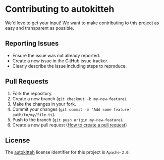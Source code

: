 # Contributing to autokitteh

We'd love to get your input! We want to make contributing to this project as easy and transparent as possible.

## Reporting Issues

-   Ensure the issue was not already reported.
-   Create a new issue in the GitHub issue tracker.
-   Clearly describe the issue including steps to reproduce.

## Pull Requests

1. Fork the repository.
2. Create a new branch (`git checkout -b my-new-feature`).
3. Make the changes in your fork.
4. Commit your changes (`git commit -m 'Add some feature' path/to/my/file.ts`).
5. Push to the branch (`git push origin my-new-feature`).
6. Create a new pull request ([How to create a pull request](https://docs.github.com/en/pull-requests/collaborating-with-pull-requests/proposing-changes-to-your-work-with-pull-requests/creating-a-pull-request))

## License

The [autokitteh](https://autokitteh.com) license identifier for this project is `Apache-2.0`.
